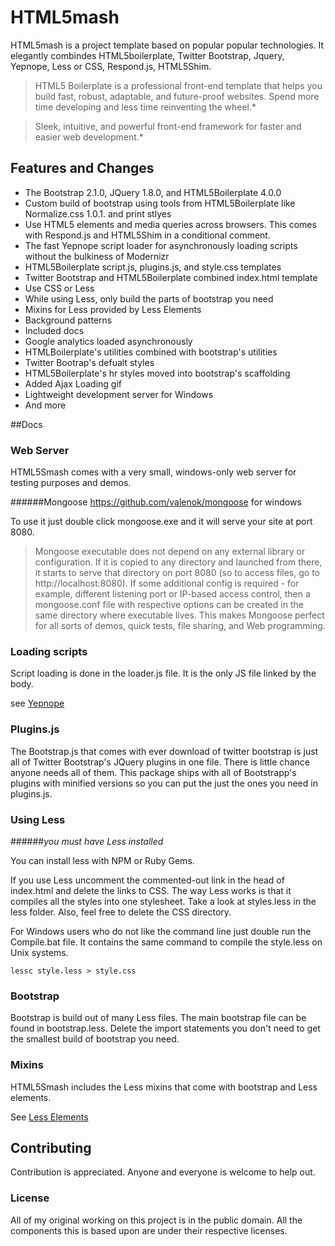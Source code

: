 # HTML5mash

HTML5mash is a project template based on popular popular technologies.  It elegantly combindes HTML5boilerplate, Twitter Bootstrap, Jquery, Yepnope, Less or CSS, Respond.js, HTML5Shim.

>HTML5 Boilerplate is a professional front-end template that helps you build fast, robust, adaptable, and future-proof websites. Spend more time developing and less time reinventing the wheel.*

>Sleek, intuitive, and powerful front-end framework for faster and easier web development.*

## Features and Changes

* The Bootstrap 2.1.0, JQuery 1.8.0, and HTML5Boilerplate 4.0.0
* Custom build of bootstrap using tools from HTML5Boilerplate like Normalize.css 1.0.1. and print stlyes
* Use HTML5 elements and media queries across browsers.  This comes with Respond.js and HTML5Shim in a conditional comment.
* The fast Yepnope script loader for asynchronously loading scripts without the bulkiness of Modernizr
* HTML5Boilerplate script.js, plugins.js, and style.css templates
* Twitter Bootstrap and HTML5Boilerplate combined index.html template
* Use CSS or Less
* While using Less, only build the parts of bootstrap you need
* Mixins for Less provided by Less Elements
* Background patterns
* Included docs
* Google analytics loaded asynchronously
* HTMLBoilerplate's utilities combined with bootstrap's utilities
* Twitter Bootrap's defualt styles
* HTML5Boilerplate's hr styles moved into bootstrap's scaffolding
* Added Ajax Loading gif
* Lightweight development server for Windows
* And more

##Docs

### Web Server

HTML5Smash comes with a very small, windows-only web server for testing purposes and demos.

######Mongoose https://github.com/valenok/mongoose for windows

To use it just double click mongoose.exe and it will serve your site at port 8080.

> Mongoose executable does not depend on any external library or configuration. If it is copied to any directory and launched from there, it starts to serve that directory on port 8080 (so to access files, go to http://localhost:8080). If some additional config is required - for example, different listening port or IP-based access control, then a mongoose.conf file with respective options can be created in the same directory where executable lives. This makes Mongoose perfect for all sorts of demos, quick tests, file sharing, and Web programming.


### Loading scripts

Script loading is done in the loader.js file.  It is the only JS file linked by the body.

see [Yepnope](http://yepnope.js/)

### Plugins.js

The Bootstrap.js that comes with ever download of twitter bootstrap is just all of Twitter Bootstrap's JQuery plugins in one file.  There is little chance anyone needs all of them.  This package ships with all of Bootstrapp's plugins with minified versions so you can put the just the ones you need in plugins.js. 

### Using Less
######*you must have Less installed*

You can install less with NPM or Ruby Gems.

If you use Less uncomment the commented-out link in the head of index.html and delete the links to CSS.  The way Less works is that it compiles all the styles into one stylesheet.  Take a look at styles.less in the less folder.  Also, feel free to delete the CSS directory.

For Windows users who do not like the command line just double run the Compile.bat file.  It contains the same command to compile the style.less on Unix systems.

`lessc style.less > style.css`

### Bootstrap

Bootstrap is build out of many Less files.  The main bootstrap file can be found in bootstrap.less.  Delete the import statements you don't need to get the smallest build of bootstrap you need.


### Mixins 

HTML5Smash includes the Less mixins that come with bootstrap and Less elements.

See [Less Elements](http://lesselements.com/)

## Contributing

Contribution is appreciated.  Anyone and everyone is welcome to help out.


### License


All of my original working on this project is in the public domain.  All the components this is based upon are under their respective licenses.
